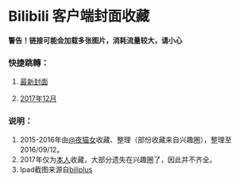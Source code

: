 # Bilibili 客户端封面收藏

#### 警告！链接可能会加载多张图片，消耗流量较大，请小心

### 快捷跳轉：

1. [最新封面](/today.md)

2. [2017年12月](/201712.md)

### 说明：

1. 2015-2016年由[@夜猫女](http://space.bilibili.com/7464773)收藏、整理（部份收藏来自兴趣圈），整理至2016/09/12。
2. 2017年仅为[本人](http://space.bilibili.com/23682052)收藏，大部分遗失在兴趣圈了，因此并不齐全。 
3. Ipad截图来源自[biliplus](https://www.biliplus.com/task/splash_fetch/)



